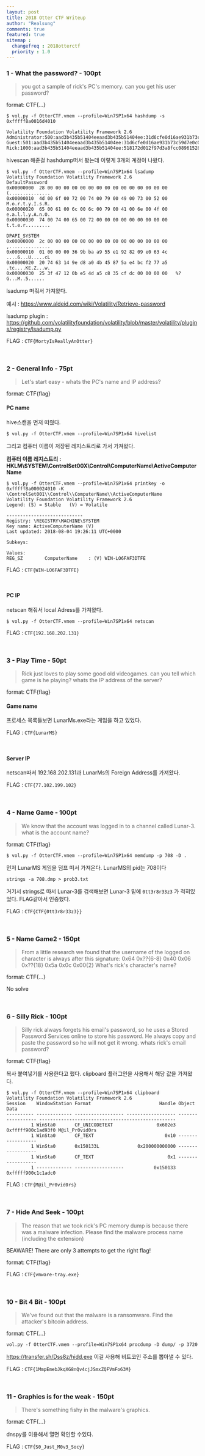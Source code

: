 ```yaml
---
layout: post
title: 2018 Otter CTF Writeup
author: "Realsung"
comments: true
featured: true
sitemap :
  changefreq : 2018otterctf
  priority : 1.0
---
```


### 1 - What the password? - 100pt

> you got a sample of rick's PC's memory. can you get his user password? 

format: CTF{...}

```
$ vol.py -f OtterCTF.vmem --profile=Win7SP1x64 hashdump -s 0xfffff8a0016d4010

Volatility Foundation Volatility Framework 2.6
Administrator:500:aad3b435b51404eeaad3b435b51404ee:31d6cfe0d16ae931b73c59d7e0c089c0:::
Guest:501:aad3b435b51404eeaad3b435b51404ee:31d6cfe0d16ae931b73c59d7e0c089c0:::
Rick:1000:aad3b435b51404eeaad3b435b51404ee:518172d012f97d3a8fcc089615283940:::
```

hivescan 해준걸 hashdump떠서 봤는데 이렇게 3개의 계정이 나왔다.

```
$ vol.py -f OtterCTF.vmem --profile=Win7SP1x64 lsadump
Volatility Foundation Volatility Framework 2.6
DefaultPassword
0x00000000  28 00 00 00 00 00 00 00 00 00 00 00 00 00 00 00   (...............
0x00000010  4d 00 6f 00 72 00 74 00 79 00 49 00 73 00 52 00   M.o.r.t.y.I.s.R.
0x00000020  65 00 61 00 6c 00 6c 00 79 00 41 00 6e 00 4f 00   e.a.l.l.y.A.n.O.
0x00000030  74 00 74 00 65 00 72 00 00 00 00 00 00 00 00 00   t.t.e.r.........

DPAPI_SYSTEM
0x00000000  2c 00 00 00 00 00 00 00 00 00 00 00 00 00 00 00   ,...............
0x00000010  01 00 00 00 36 9b ba a9 55 e1 92 82 09 e0 63 4c   ....6...U.....cL
0x00000020  20 74 63 14 9e d8 a0 4b 45 87 5a e4 bc f2 77 a5   .tc....KE.Z...w.
0x00000030  25 3f 47 12 0b e5 4d a5 c8 35 cf dc 00 00 00 00   %?G...M..5......
```

lsadump 떠줘서 가져왔다.

예시 : https://www.aldeid.com/wiki/Volatility/Retrieve-password

lsadump plugin : https://github.com/volatilityfoundation/volatility/blob/master/volatility/plugins/registry/lsadump.py

FLAG : `CTF{MortyIsReallyAnOtter}`

<br />

### 2 - General Info - 75pt

> Let's start easy - whats the PC's name and IP address?

format: CTF{flag}

#### PC name

hive스캔을 먼저 떠줬다.

```
$ vol.py -f OtterCTF.vmem --profile=Win7SP1x64 hivelist
```

그리고 컴퓨터 이름이 저장된 레지스트리로 가서 가져왔다.

**컴퓨터 이름 레지스트리 : HKLM\SYSTEM\ControlSet00X\Control\ComputerName\ActiveComputerName**

```
$ vol.py -f OtterCTF.vmem --profile=Win7SP1x64 printkey -o 0xfffff8a000024010 -K \ControlSet001\\Control\\ComputerName\\ActiveComputerName
Volatility Foundation Volatility Framework 2.6
Legend: (S) = Stable   (V) = Volatile

----------------------------
Registry: \REGISTRY\MACHINE\SYSTEM
Key name: ActiveComputerName (V)
Last updated: 2018-08-04 19:26:11 UTC+0000

Subkeys:

Values:
REG_SZ        ComputerName    : (V) WIN-LO6FAF3DTFE
```

FLAG : `CTF{WIN-LO6FAF3DTFE}`

<br />

#### PC IP

netscan 해줘서 local Adress를 가져왔다.

```
$ vol.py -f OtterCTF.vmem --profile=Win7SP1x64 netscan
```

FLAG : `CTF{192.168.202.131}`

<br />

### 3 - Play Time - 50pt

> Rick just loves to play some good old videogames. can you tell which game is he playing? whats the IP address of the server?

format: CTF{flag}

#### Game name

프로세스 목록들보면 LunarMs.exe라는 게임을 하고 있었다.

FLAG : `CTF{LunarMS}`

<br />

#### Server IP

netscan따서 192.168.202.131과 LunarMs의 Foreign Address를 가져왔다.

FLAG : `CTF{77.102.199.102}`

<br />

### 4 - Name Game - 100pt

> We know that the account was logged in to a channel called Lunar-3. what is the account name?

format: CTF{flag}

```
$ vol.py -f OtterCTF.vmem --profile=Win7SP1x64 memdump -p 708 -D .
```

먼저 LunarMS 게임을 덤프 떠서 가져온다. LunarMS의 pid는 708이다

```
strings -a 708.dmp > prob3.txt
```

거기서 strings로 따서 Lunar-3를 검색해보면 Lunar-3 밑에 `0tt3r8r33z3` 가 적혀있었다. FLAG같아서 인증했다.

FLAG : `CTF{CTF{0tt3r8r33z3}}`

<br />

### 5 - Name Game2 - 150pt

> From a little research we found that the username of the logged on character is always after this signature: 0x64 0x??{6-8} 0x40 0x06 0x??{18} 0x5a 0x0c 0x00{2} What's rick's character's name? 

format: CTF{...}

No solve

<br />

### 6 - Silly Rick - 100pt

> Silly rick always forgets his email's password, so he uses a Stored Password Services online to store his password. He always copy and paste the password so he will not get it wrong. whats rick's email password?

format: CTF{flag}

복사 붙여넣기를 사용한다고 했다. clipboard 플러그인을 사용해서 해당 값을 가져왔다.

```
$ vol.py -f OtterCTF.vmem --profile=Win7SP1x64 clipboard
Volatility Foundation Volatility Framework 2.6
Session    WindowStation Format                         Handle Object             Data
---------- ------------- ------------------ ------------------ ------------------ --------------------------------------------------
         1 WinSta0       CF_UNICODETEXT                0x602e3 0xfffff900c1ad93f0 M@il_Pr0vid0rs
         1 WinSta0       CF_TEXT                          0x10 ------------------
         1 WinSta0       0x150133L              0x200000000000 ------------------
         1 WinSta0       CF_TEXT                           0x1 ------------------
         1 ------------- ------------------           0x150133 0xfffff900c1c1adc0
```

FLAG : `CTF{M@il_Pr0vid0rs}`

<br />

### 7 - Hide And Seek - 100pt

> The reason that we took rick's PC memory dump is because there was a malware infection. Please find the malware process name (including the extension)

BEAWARE! There are only 3 attempts to get the right flag!

format: CTF{flag}

FLAG : `CTF{vmware-tray.exe}`

<br />

### 10 - Bit 4 Bit - 100pt

> We've found out that the malware is a ransomware. Find the attacker's bitcoin address.

format: CTF{...}

```
vol.py -f OtterCTF.vmem --profile=Win7SP1x64 procdump -D dump/ -p 3720
```

https://transfer.sh/Dss8z/hidd.exe 이걸 사용해 비트코인 주소를 뽑아낼 수 있다.

FLAG : `CTF{1MmpEmebJkqXG8nQv4cjJSmxZQFVmFo63M}`

<br />

### 11 - Graphics is for the weak - 150pt

> There's something fishy in the malware's graphics.

format: CTF{...}

dnspy를 이용해서 열면 확인할 수있다.

FLAG : `CTF{S0_Just_M0v3_Socy}`

